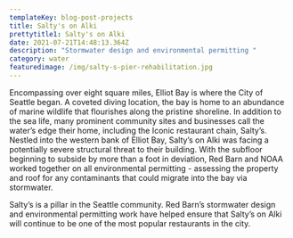 ```yaml
---
templateKey: blog-post-projects
title: Salty's on Alki
prettytitle1: Salty's on Alki
date: 2021-07-21T14:48:13.364Z
description: "Stormwater design and environmental permitting "
category: water
featuredimage: /img/salty-s-pier-rehabilitation.jpg
---
```

Encompassing over eight square miles, Elliot Bay is where the City of Seattle began. A coveted diving location, the bay is home to an abundance of marine wildlife that flourishes along the pristine shoreline. In addition to the sea life, many prominent community sites and businesses call the water’s edge their home, including the Iconic restaurant chain, Salty’s. Nestled into the western bank of Elliot Bay, Salty’s on Alki was facing a potentially severe structural threat to their building. With the subfloor beginning to subside by more than a foot in deviation, Red Barn and NOAA worked together on all environmental permitting - assessing the property and roof for any contaminants that could migrate into the bay via stormwater.

Salty’s is a pillar in the Seattle community. Red Barn’s stormwater design and environmental permitting work have helped ensure that Salty’s on Alki will continue to be one of the most popular restaurants in the city.